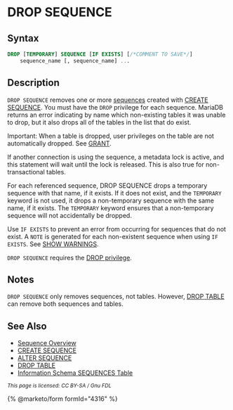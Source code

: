 # DROP SEQUENCE

## Syntax

```sql
DROP [TEMPORARY] SEQUENCE [IF EXISTS] [/*COMMENT TO SAVE*/]
    sequence_name [, sequence_name] ...
```

## Description

`DROP SEQUENCE` removes one or more [sequences](./) created with [CREATE SEQUENCE](create-sequence.md). You must have the `DROP` privilege for each sequence. MariaDB returns an error indicating by name which non-existing tables it was unable to drop, but it also drops all of the tables in the list that do exist.

Important: When a table is dropped, user privileges on the table are not automatically dropped. See [GRANT](../../sql-statements/account-management-sql-statements/grant.md).

If another connection is using the sequence, a metadata lock is active, and this statement will wait until the lock is released. This is also true for non-transactional tables.

For each referenced sequence, DROP SEQUENCE drops a temporary sequence with that name, if it exists. If it does not exist, and the `TEMPORARY` keyword is not used, it drops a non-temporary sequence with the same name, if it exists. The `TEMPORARY` keyword ensures that a non-temporary sequence will not accidentally be dropped.

Use `IF EXISTS` to prevent an error from occurring for sequences that do not exist. A `NOTE` is generated for each non-existent sequence when using `IF EXISTS`. See [SHOW WARNINGS](../../sql-statements/administrative-sql-statements/show/show-warnings.md).

`DROP SEQUENCE` requires the [DROP privilege](../../sql-statements/account-management-sql-statements/grant.md).

## Notes

`DROP SEQUENCE` only removes sequences, not tables. However, [DROP TABLE](../../sql-statements/data-definition/drop/drop-table.md) can remove both sequences and tables.

## See Also

* [Sequence Overview](sequence-overview.md)
* [CREATE SEQUENCE](create-sequence.md)
* [ALTER SEQUENCE](alter-sequence.md)
* [DROP TABLE](../../sql-statements/data-definition/drop/drop-table.md)
* [Information Schema SEQUENCES Table](../../sql-statements/administrative-sql-statements/system-tables/information-schema/information-schema-tables/information-schema-sequences-table.md)

<sub>_This page is licensed: CC BY-SA / Gnu FDL_</sub>

{% @marketo/form formId="4316" %}

